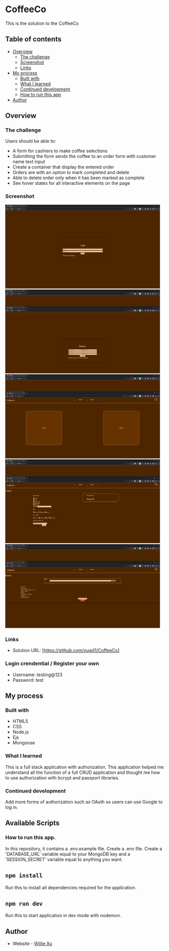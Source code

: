 # CoffeeCo

This is the solution to the CoffeeCo

## Table of contents

- [Overview](#overview)
  - [The challenge](#the-challenge)
  - [Screenshot](#screenshot)
  - [Links](#links)
- [My process](#my-process)
  - [Built with](#built-with)
  - [What I learned](#what-i-learned)
  - [Continued development](#continued-development)
  - [How to run this app](#how-to-run-this-app)
- [Author](#author)

## Overview

### The challenge

Users should be able to:
- A form for cashiers to make coffee selections
- Submitting the form sends the coffee to an order form with customer name text input 
- Create a container that display the entered order
- Orders are with an option to mark completed and delete 
- Able to delete order only when it has been marked as complete
- See hover states for all interactive elements on the page

### Screenshot
![Login](SS/login.png)
![Register](SS/register.png)
![Homepage](SS/index.png)
![Cashier](SS/cashier.png)
![Barista](SS/barista.png)

### Links
- Solution URL: [https://github.com/xuwil1/CoffeeCo]

### Login crendential / Register your own

- Username: testing@123
- Password: test

## My process

### Built with

- HTML5 
- CSS 
- Node.js
- Ejs
- Mongoose


### What I learned
This is a full stack application with authorization. This application helped me understand all the function of a full CRUD application and thought me how to use authorization with bcrypt and passport libraries. 

### Continued development
Add more forms of authorization such as OAuth so users can use Google to log in. 
## Available Scripts

### How to run this app. 

In this repository, it contains a .env.example file. Create a .env file. Create a 'DATABASE_URL' variable equal to your MongoDB key and a 'SESSION_SECRET' variable equal to anything you want.
## `npm install`
Run this to install all dependencies required for the application.
## `npm run dev`
Run this to start application in dev mode with nodemon.

## Author

- Website - [Willie Xu](https://xuwil1.github.io/Portfolio/)

